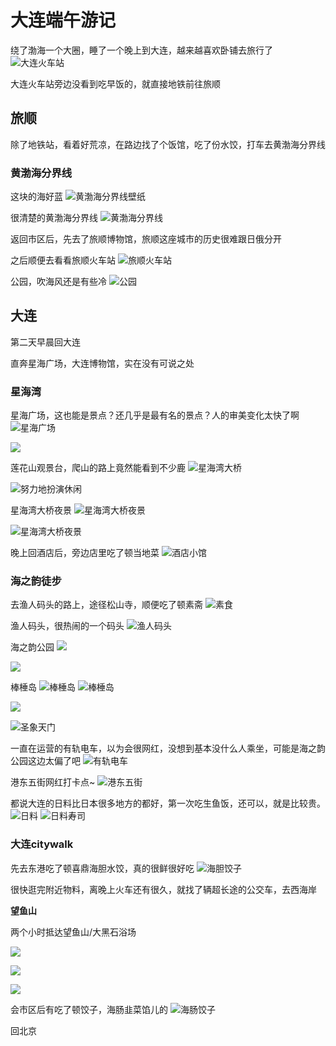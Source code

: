 # 大连端午游记

绕了渤海一个大圈，睡了一个晚上到大连，越来越喜欢卧铺去旅行了
![大连火车站](travel20250529-20250603.assets/image-20251023174029757.png)

大连火车站旁边没看到吃早饭的，就直接地铁前往旅顺

## 旅顺

除了地铁站，看着好荒凉，在路边找了个饭馆，吃了份水饺，打车去黄渤海分界线

### 黄渤海分界线

这块的海好蓝
![黄渤海分界线壁纸](travel20250529-20250603.assets/image-20251023174112674.png)

很清楚的黄渤海分界线
![黄渤海分界线](travel20250529-20250603.assets/image-20251023174122934.png)

返回市区后，先去了旅顺博物馆，旅顺这座城市的历史很难跟日俄分开

之后顺便去看看旅顺火车站
![旅顺火车站](travel20250529-20250603.assets/image-20251023174037720.png)

公园，吹海风还是有些冷
![公园](travel20250529-20250603.assets/image-20251023174100755.png)

## 大连

第二天早晨回大连

直奔星海广场，大连博物馆，实在没有可说之处

### 星海湾

星海广场，这也能是景点？还几乎是最有名的景点？人的审美变化太快了啊
![星海广场](travel20250529-20250603.assets/image-20251023173538142.png)

![](travel20250529-20250603.assets/image-20251023174012555.png)

莲花山观景台，爬山的路上竟然能看到不少鹿
![星海湾大桥](travel20250529-20250603.assets/image-20251023174242859.png)

![努力地扮演休闲](travel20250529-20250603.assets/image-20251023174206790.png)

星海湾大桥夜景
![星海湾大桥夜景](travel20250529-20250603.assets/image-20251023173900346.png)

![星海湾大桥夜景](travel20250529-20250603.assets/image-20251023174259611.png)

晚上回酒店后，旁边店里吃了顿当地菜
![酒店小馆](travel20250529-20250603.assets/image-20251023173621269.png)

### 海之韵徒步

去渔人码头的路上，途径松山寺，顺便吃了顿素斋
![素食](travel20250529-20250603.assets/image-20251023173643381.png)

渔人码头，很热闹的一个码头
![渔人码头](travel20250529-20250603.assets/image-20251023174356722.png)

海之韵公园
![](travel20250529-20250603.assets/image-20251023173918455.png)

![](travel20250529-20250603.assets/image-20251023174459194.png)

棒棰岛
![棒棰岛](travel20250529-20250603.assets/image-20251023173927422.png)
![棒棰岛](travel20250529-20250603.assets/image-20251023174421267.png)

![](travel20250529-20250603.assets/image-20251023173938284.png)

![圣象天门](travel20250529-20250603.assets/image-20251023174435722.png)

一直在运营的有轨电车，以为会很网红，没想到基本没什么人乘坐，可能是海之韵公园这边太偏了吧
![有轨电车](travel20250529-20250603.assets/image-20251023173658286.png)

港东五街网红打卡点~
![港东五街](travel20250529-20250603.assets/image-20251023174509327.png)

都说大连的日料比日本很多地方的都好，第一次吃生鱼饭，还可以，就是比较贵。
![日料](travel20250529-20250603.assets/image-20251023173711211.png)
![日料寿司](travel20250529-20250603.assets/image-20251023173734054.png)

### 大连citywalk

先去东港吃了顿喜鼎海胆水饺，真的很鲜很好吃
![海胆饺子](travel20250529-20250603.assets/image-20251023173808362.png)

很快逛完附近物料，离晚上火车还有很久，就找了辆超长途的公交车，去西海岸

**望鱼山**  

两个小时抵达望鱼山/大黑石浴场

![](travel20250529-20250603.assets/image-20251023173816185.png)

![](travel20250529-20250603.assets/image-20251023174521644.png)

![](travel20250529-20250603.assets/image-20251023174547057.png)

会市区后有吃了顿饺子，海肠韭菜馅儿的
![海肠饺子](travel20250529-20250603.assets/image-20251023173823374.png)

回北京
